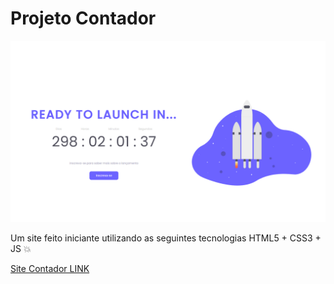 # Projeto Contador
![CONTADOR](./assets/Contador.png)

Um site feito iniciante utilizando as seguintes tecnologias HTML5 + CSS3 + JS 💥

[Site Contador LINK](https://lexfernandes.github.io/Countdown/)

##
